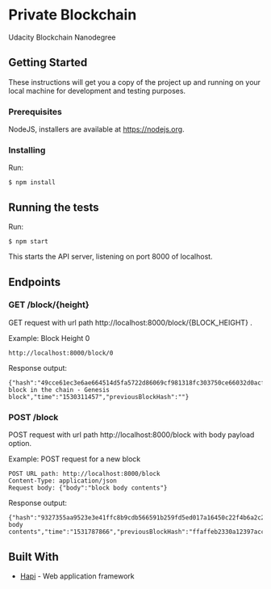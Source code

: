 # Private Blockchain
Udacity Blockchain Nanodegree 

## Getting Started

These instructions will get you a copy of the project up and running on your local machine for development and testing purposes.

### Prerequisites

NodeJS, installers are available at https://nodejs.org.

### Installing

Run:
```
$ npm install
```
## Running the tests
Run:
```
$ npm start
```
This starts the API server, listening on port 8000 of localhost.

## Endpoints

### GET /block/{height}
GET request with url path http://localhost:8000/block/{BLOCK_HEIGHT} .

Example: Block Height 0
```
http://localhost:8000/block/0
```
Response output:
```
{"hash":"49cce61ec3e6ae664514d5fa5722d86069cf981318fc303750ce66032d0acff3","height":0,"body":"First block in the chain - Genesis block","time":"1530311457","previousBlockHash":""}
```
### POST /block
POST request with url path http://localhost:8000/block with body payload option.

Example: POST request for a new block
```
POST URL path: http://localhost:8000/block
Content-Type: application/json
Request body: {"body":"block body contents"}
```
Response output:
```
{"hash":"9327355aa9523e3e41ffc8b9cdb566591b259fd5ed017a16450c22f4b6a2c258","height":2,"body":"block body contents","time":"1531787866","previousBlockHash":"ffaffeb2330a12397acc069791323783ef1a1c8aab17ccf2d6788cdab0360b90"}
```
## Built With

* [Hapi](https://hapijs.com/) -  Web application framework
